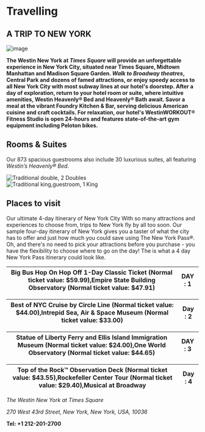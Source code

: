 # Travelling
  ## A TRIP TO NEW YORK
  ![image](https://hldak.mmtcdn.com/prod-s3-hld-hpcmsadmin/holidays/images/cities/3665/New%20York%20-%205.jpg?crop=259:168&downsize=259:168) 
      
   **The Westin New York at *Times Square* will provide an unforgettable experience in New York City, situated near Times Square, Midtown Manhattan and Madison Square Garden.
    *Walk to Broadway theatres*, Central Park and dozens of famed attractions, or enjoy speedy access to all New York City with most subway lines at our hotel's doorstep.
    After a day of exploration, return to your hotel room or suite, where intuitive amenities, Westin Heavenly® Bed and Heavenly® Bath await. Savor a meal at the vibrant Foundry Kitchen & Bar, serving delicious American cuisine and craft cocktails.
    For relaxation, our hotel's WestinWORKOUT® Fitness Studio is open 24-hours and features state-of-the-art gym equipment including Peloton bikes.**
    
 ## Rooms & Suites 
   Our 873 spacious guestrooms also include 30 luxurious suites, all featuring *Westin’s Heavenly® Bed*.

 ![Traditional double, 2 Doubles](file:///C:/Users/DELL/Downloads/nycsw-double-5900-hor-wide.webp)    
 ![Traditional king,guestroom, 1 King](file:///C:/Users/DELL/Downloads/nycsw-king-5639-hor-wide.webp)


 ## Places to visit
 Our ultimate 4-day itinerary of New York City
With so many attractions and experiences to choose from, trips to New York fly by all too soon. 
Our sample four-day itinerary of New York gives you a taster of what the city has to offer and just how much you could save using The New York Pass®. 
Oh, and there's no need to pick your attractions before you purchase - you have the flexibility to choose where to go on the day! The is what a 4 day New York Pass itinerary could look like.


 

 | Big Bus Hop On Hop Off 1-Day Classic Ticket (Normal ticket value: $59.99),Empire State Building Observatory (Normal ticket value: $47.91)|DAY : 1 |
|---------------------------------------------|---------|


| Best of NYC Cruise by Circle Line (Normal ticket value: $44.00),Intrepid Sea, Air & Space Museum (Normal ticket value: $33.00)| Day : 2|
|---------------------------------------------|---------|


| Statue of Liberty Ferry and Ellis Island Immigration Museum (Normal ticket value: $24.00),One World Observatory (Normal ticket value: $44.65)| DAY : 3 |
|---------------------------------------------|----------|

|Top of the Rock™ Observation Deck (Normal ticket value: $43.55),Rockefeller Center Tour (Normal ticket value: $29.40),Musical at Broadway| Day : 4   |
|---------------------------------------------|---------|

*The Westin New York at Times Square*

*270 West 43rd Street, New York, New York, USA, 10036*

**Tel: +1 212-201-2700**
